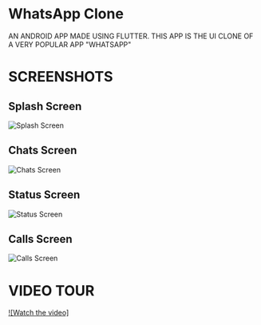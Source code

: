# WhatsApp Clone

AN ANDROID APP MADE USING FLUTTER. THIS APP IS THE UI CLONE OF A VERY POPULAR APP "WHATSAPP"

# SCREENSHOTS

## Splash Screen
![Splash Screen](Screenshots/splash.jpg)

## Chats Screen
![Chats Screen](Screenshots/1.jpg)

## Status Screen
![Status Screen](Screenshots/2.jpg)

## Calls Screen
![Calls Screen](Screenshots/3.jpg)

# VIDEO TOUR
[![Watch the video]](https://youtu.be/iYfnVb7vyv8)
